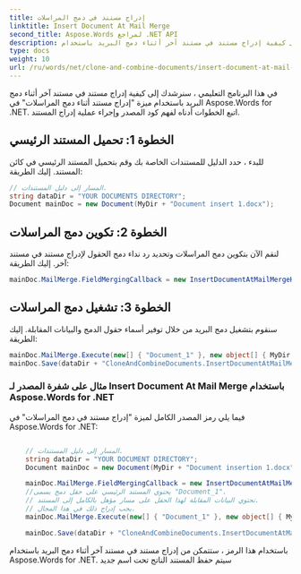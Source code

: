 ```yaml
---
title: إدراج مستند في دمج المراسلات
linktitle: Insert Document At Mail Merge
second_title: Aspose.Words لمراجع .NET API
description: تعرف على كيفية إدراج مستند في مستند آخر أثناء دمج البريد باستخدام Aspose.Words for .NET.
type: docs
weight: 10
url: /ru/words/net/clone-and-combine-documents/insert-document-at-mail-merge/
---
```


في هذا البرنامج التعليمي ، سنرشدك إلى كيفية إدراج مستند في مستند آخر أثناء دمج البريد باستخدام ميزة "إدراج مستند أثناء دمج المراسلات" في Aspose.Words for .NET. اتبع الخطوات أدناه لفهم كود المصدر وإجراء عملية إدراج المستند.

## الخطوة 1: تحميل المستند الرئيسي

للبدء ، حدد الدليل للمستندات الخاصة بك وقم بتحميل المستند الرئيسي في كائن المستند. إليك الطريقة:

```csharp
// المسار إلى دليل المستندات.
string dataDir = "YOUR DOCUMENTS DIRECTORY";
Document mainDoc = new Document(MyDir + "Document insert 1.docx");
```

## الخطوة 2: تكوين دمج المراسلات

لنقم الآن بتكوين دمج المراسلات وتحديد رد نداء دمج الحقول لإدراج مستند في مستند آخر. إليك الطريقة:

```csharp
mainDoc.MailMerge.FieldMergingCallback = new InsertDocumentAtMailMergeHandler();
```

## الخطوة 3: تشغيل دمج المراسلات

سنقوم بتشغيل دمج البريد من خلال توفير أسماء حقول الدمج والبيانات المقابلة. إليك الطريقة:

```csharp
mainDoc.MailMerge.Execute(new[] { "Document_1" }, new object[] { MyDir + "Document insertion 2.docx" });
mainDoc.Save(dataDir + "CloneAndCombineDocuments.InsertDocumentAtMailMerge.doc");
```

### مثال على شفرة المصدر لـ Insert Document At Mail Merge باستخدام Aspose.Words for .NET

فيما يلي رمز المصدر الكامل لميزة "إدراج مستند في دمج المراسلات" في Aspose.Words for .NET:

```csharp

	// المسار إلى دليل المستندات.
	string dataDir = "YOUR DOCUMENT DIRECTORY";
	Document mainDoc = new Document(MyDir + "Document insertion 1.docx");

	mainDoc.MailMerge.FieldMergingCallback = new InsertDocumentAtMailMergeHandler();
	//يحتوي المستند الرئيسي على حقل دمج يسمى "Document_1".
	// تحتوي البيانات المقابلة لهذا الحقل على مسار مؤهل بالكامل إلى المستند.
	// يجب إدراج ذلك في هذا المجال.
	mainDoc.MailMerge.Execute(new[] { "Document_1" }, new object[] { MyDir + "Document insertion 2.docx" });

	mainDoc.Save(dataDir + "CloneAndCombineDocuments.InsertDocumentAtMailMerge.doc");

```

باستخدام هذا الرمز ، ستتمكن من إدراج مستند في مستند آخر أثناء دمج البريد باستخدام Aspose.Words for .NET. سيتم حفظ المستند الناتج تحت اسم جديد



